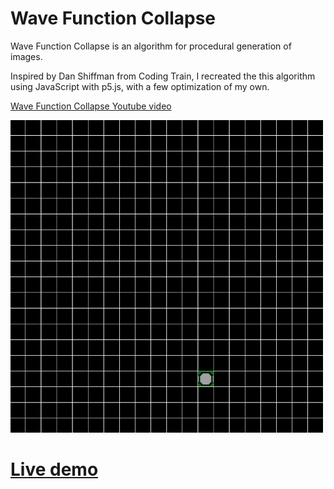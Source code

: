 # Wave Function Collapse

Wave Function Collapse is an algorithm for procedural generation of images.

Inspired by Dan Shiffman from Coding Train, I recreated the this algorithm using JavaScript with p5.js, with a few optimization of my own.

[Wave Function Collapse Youtube video](https://www.youtube.com/watch?v=rI_y2GAlQFM)

<img src="./assets/gif/Animation.gif" width="500" height="500"/>

# [Live demo](https://hans-min.github.io/wave-function-collapse/)
